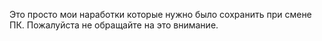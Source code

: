 Это просто мои наработки которые нужно было сохранить при смене ПК.
Пожалуйста не обращайте на это внимание.
